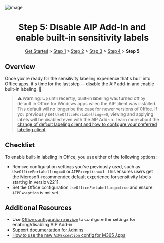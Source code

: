 ![image](https://user-images.githubusercontent.com/43501191/195106327-46a0d337-43f9-4c7c-b2b9-d4031936c9bc.png)


<h1 align="center">Step 5: Disable AIP Add-In and enable built-in sensitivity labels</h1>

<p align="center">
<a href="../GetStarted">Get Started</a> > <a href="../AIP2MIPStep1">Step 1</a> > <a href="../AIP2MIPStep2">Step 2</a>  > <a href="../AIP2MIPStep3">Step 3</a>  > <a href="../AIP2MIPStep4">Step 4</a> > <b>Step 5</b>
</p>

## Overview
Once you're ready for the sensitivity labeling experience that's built into Office apps, it's time for the last step -- disable the AIP add-in and enable built-in labeling. 🎉

> ⚠️ Warning: Up until recently, built-in labeling was turned off by default in Office for Windows apps when the AIP client was installed. This default will no longer be the case for newer versions of Office. If you previously set `UseOfficeForLabelling==0`, viewing and applying labels will be disabled even with the AIP Add-in. Learn more about the [change of default labeling client and how to configure your preferred labeling client](https://learn.microsoft.com/en-us/microsoft-365/compliance/sensitivity-labels-aip).


## Checklist
To enable built-in labeling in Office, you use either of the following options:
- Remove configuration settings you've previously used, such as `UseOfficeForLabelling==0` or `AIPException==1`. This ensures users get the Microsoft-recommended default experience for sensitivity labels starting in versio v2211.
- Set the Office configuration `UseOfficeForLabelling==true` and ensure `AIPException` is not set.

## Additional Resources

- Use [Office configuration service](https://config.office.com/) to configure the settings for enabling/disabling AIP Add-in
- [Support documentation for Admins](https://learn.microsoft.com/en-us/microsoft-365/compliance/sensitivity-labels-aip)
- [How to use the new `AIPException` config for M365 Apps](AIPException.md)

